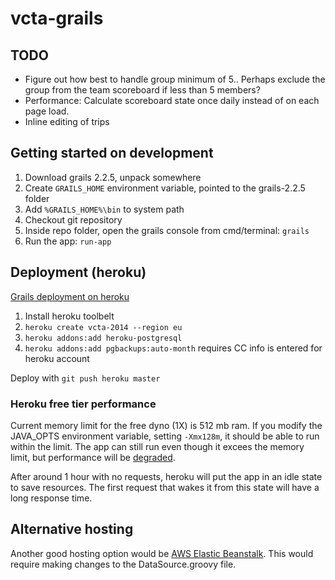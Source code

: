 vcta-grails
===========

## TODO

- Figure out how best to handle group minimum of 5.. Perhaps exclude the group from the team scoreboard if less than 5 members?
- Performance: Calculate scoreboard state once daily instead of on each page load.
- Inline editing of trips

## Getting started on development

1. Download grails 2.2.5, unpack somewhere
2. Create `GRAILS_HOME` environment variable, pointed to the grails-2.2.5 folder
3. Add `%GRAILS_HOME%\bin` to system path
4. Checkout git repository
5. Inside repo folder, open the grails console from cmd/terminal: `grails`
6. Run the app: `run-app`

## Deployment (heroku)

[Grails deployment on heroku](https://devcenter.heroku.com/articles/getting-started-with-grails#set-up-the-database)

1. Install heroku toolbelt
2. `heroku create vcta-2014 --region eu`
3. `heroku addons:add heroku-postgresql`
4. `heroku addons:add pgbackups:auto-month` requires CC info is entered for heroku account

Deploy with `git push heroku master`

### Heroku free tier performance

Current memory limit for the free dyno (1X) is 512 mb ram. If you modify the JAVA_OPTS environment variable, setting `-Xmx128m`, it should be able to run within the limit. The app can still run even though it excees the memory limit, but performance will be [degraded](https://devcenter.heroku.com/articles/error-codes#r14-memory-quota-exceeded).

After around 1 hour with no requests, heroku will put the app in an idle state to save resources. The first request that wakes it from this state will have a long response time.

## Alternative hosting

Another good hosting option would be [AWS Elastic Beanstalk](https://aws.amazon.com/elasticbeanstalk/). This would require making changes to the DataSource.groovy file.
